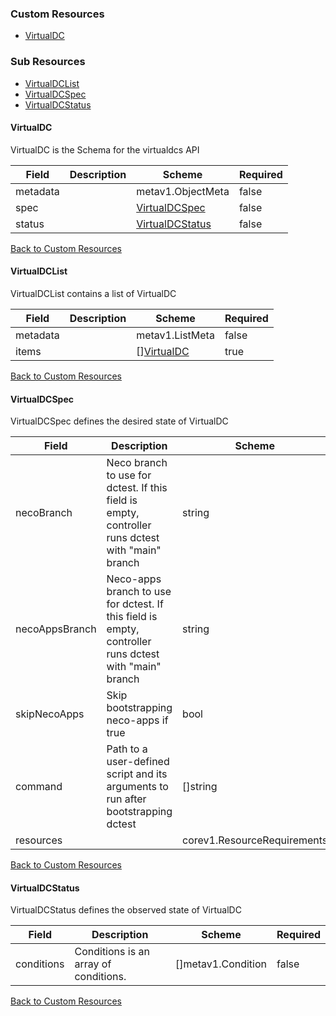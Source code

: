 
### Custom Resources

* [VirtualDC](#virtualdc)

### Sub Resources

* [VirtualDCList](#virtualdclist)
* [VirtualDCSpec](#virtualdcspec)
* [VirtualDCStatus](#virtualdcstatus)

#### VirtualDC

VirtualDC is the Schema for the virtualdcs API

| Field | Description | Scheme | Required |
| ----- | ----------- | ------ | -------- |
| metadata |  | metav1.ObjectMeta | false |
| spec |  | [VirtualDCSpec](#virtualdcspec) | false |
| status |  | [VirtualDCStatus](#virtualdcstatus) | false |

[Back to Custom Resources](#custom-resources)

#### VirtualDCList

VirtualDCList contains a list of VirtualDC

| Field | Description | Scheme | Required |
| ----- | ----------- | ------ | -------- |
| metadata |  | metav1.ListMeta | false |
| items |  | [][VirtualDC](#virtualdc) | true |

[Back to Custom Resources](#custom-resources)

#### VirtualDCSpec

VirtualDCSpec defines the desired state of VirtualDC

| Field | Description | Scheme | Required |
| ----- | ----------- | ------ | -------- |
| necoBranch | Neco branch to use for dctest. If this field is empty, controller runs dctest with \"main\" branch | string | false |
| necoAppsBranch | Neco-apps branch to use for dctest. If this field is empty, controller runs dctest with \"main\" branch | string | false |
| skipNecoApps | Skip bootstrapping neco-apps if true | bool | false |
| command | Path to a user-defined script and its arguments to run after bootstrapping dctest | []string | false |
| resources |  | corev1.ResourceRequirements | false |

[Back to Custom Resources](#custom-resources)

#### VirtualDCStatus

VirtualDCStatus defines the observed state of VirtualDC

| Field | Description | Scheme | Required |
| ----- | ----------- | ------ | -------- |
| conditions | Conditions is an array of conditions. | []metav1.Condition | false |

[Back to Custom Resources](#custom-resources)
